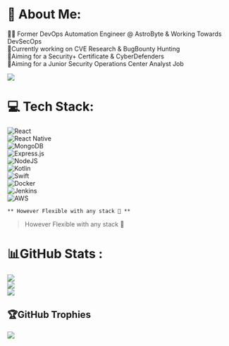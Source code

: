 # 💫 About Me:
👨‍💻 Former DevOps Automation Engineer @ AstroByte & Working Towards DevSecOps <br>🔭Currently working on CVE Research & BugBounty Hunting<br>🚩Aiming for a Security+ Certificate & CyberDefenders<br>📍Aiming for a Junior Security Operations Center Analyst Job

![](https://komarev.com/ghpvc/?username=DasAutoIngenieur&color=blueviolet&style=for-the-badge&base=120)
# 💻 Tech Stack:

![React](https://img.shields.io/badge/react-%2320232a.svg?style=for-the-badge&logo=react&logoColor=%2361DAFB) <br> 
![React Native](https://img.shields.io/badge/react_native-%2320232a.svg?style=for-the-badge&logo=react&logoColor=%2361DAFB) <br>
![MongoDB](https://img.shields.io/badge/MongoDB-%234ea94b.svg?style=for-the-badge&logo=mongodb&logoColor=white) <br>
![Express.js](https://img.shields.io/badge/express.js-%23404d59.svg?style=for-the-badge&logo=express&logoColor=%2361DAFB) <br> 
![NodeJS](https://img.shields.io/badge/node.js-6DA55F?style=for-the-badge&logo=node.js&logoColor=white) <br>
![Kotlin](https://img.shields.io/badge/kotlin-%230095D5.svg?style=for-the-badge&logo=kotlin&logoColor=white) <br> 
![Swift](https://img.shields.io/badge/swift-F54A2A?style=for-the-badge&logo=swift&logoColor=white)  <br>
![Docker](https://img.shields.io/badge/docker-%230db7ed.svg?style=for-the-badge&logo=docker&logoColor=white) <br> 
![Jenkins](https://img.shields.io/badge/jenkins-%232C5263.svg?style=for-the-badge&logo=jenkins&logoColor=white) <br>
![AWS](https://img.shields.io/badge/AWS-%23FF9900.svg?style=for-the-badge&logo=amazon-aws&logoColor=white)

``** However Flexible with any stack 💪 **``
> However Flexible with any stack 💪

# 📊GitHub Stats :
![](https://github-readme-stats.vercel.app/api?username=DasAutoIngenieur&theme=radical&hide_border=false&include_all_commits=false&count_private=false)<br/>
![](https://github-readme-streak-stats.herokuapp.com/?user=DasAutoIngenieur&theme=radical&hide_border=false)<br/>
![](https://github-readme-stats.vercel.app/api/top-langs/?username=DasAutoIngenieur&theme=radical&hide_border=false&include_all_commits=false&count_private=false&layout=compact)

## 🏆GitHub Trophies
![](https://github-trophies.vercel.app/?username=DasAutoIngenieur&theme=radical&no-frame=false&no-bg=false&margin-w=4)

<!-- Proudly created with GPRM ( https://gprm.itsvg.in ) -->
